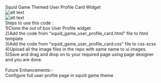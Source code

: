 
Squid Game Themed User Profile Card Widget 
<br />
![alt text](https://github.com/avssrikanth/code-snippets/blob/781e8f811212a6e2cb1d5a5d584fd23473352280/Service%20Portal%20Widgets/Squid%20Game%20Themed%20User%20Profile%20Card/Squid%20Game%20Themed%20User%20Profile%20Card%20-%20Front%20-%20Preview.png)
<br />
![alt text](https://github.com/avssrikanth/code-snippets/blob/781e8f811212a6e2cb1d5a5d584fd23473352280/Service%20Portal%20Widgets/Squid%20Game%20Themed%20User%20Profile%20Card/Squid%20Game%20Themed%20User%20Profile%20Card%20-%20Back%20-%20Preview.png)
<br />
Steps to use this code :
<br />
1)Clone the out of box User Profile widget <br />
2)Add the code from "squid_game_user_profile_card.html" file to html template<br />
3)Add the code from "squid_game_user_profile_card.css" file to css-scss <br />
4)Upload all the image files in the repo with same name to ui images.<br />
5)Save and drag and drop on to your required page using page designer and you are done.<br />
<br />
Future Enhancements:-
<br />
Configure full user profile page in squid game theme
